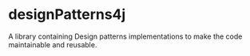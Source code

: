 # designPatterns4j
A library containing Design patterns implementations to make the code maintainable and reusable.
